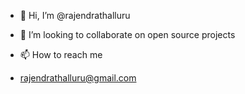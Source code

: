 - 👋 Hi, I’m @rajendrathalluru

- 💞️ I’m looking to collaborate on open source projects
- 📫 How to reach me
- rajendrathalluru@gmail.com

<!---
rajendrathalluru/rajendrathalluru is a ✨ special ✨ repository because its `README.md` (this file) appears on your GitHub profile.
You can click the Preview link to take a look at your changes.
--->
